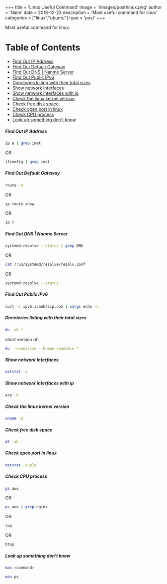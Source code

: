 +++
title = 'Linux Useful Command'
image = '/images/post/linux.png'
author = 'Naim'
date = 2016-12-23
description = 'Most useful command for linux'
categories = ["linux","ubuntu"]
type = 'post'
+++


Most useful command for linux.


Table of Contents
=================

* [Find Out IP Address](#find-out-ip-address)
* [Find Out Default Gateway](#find-out-default-gateway)
* [Find Out DNS | Nanme Server](#find-out-dns--nanme-server)
* [Find Out Public IPv6](#find-out-public-ipv6)
* [Directories listing with their total sizes](#directories-listing-with-their-total-sizes)
* [Show network interfaces](#show-network-interfaces)
* [Show network interfaces with ip](#show-network-interfaces-with-ip)
* [Check the linux kernel version](#check-the-linux-kernel-version)
* [Check free disk space](#check-free-disk-space)
* [Check open port in linux](#check-open-port-in-linux)
* [Check CPU process](#check-cpu-process)
* [Look up something don't know](#look-up-something-dont-know)


##### Find Out IP Address

```bash
ip a | grep inet
```

OR

```bash
ifconfig | grep inet
```



##### Find Out Default Gateway

```bash
route -n
```

OR

```bash
ip route show
```

OR

```bash
ip r
```



##### Find Out DNS | Nanme Server

```bash
systemd-resolve --status | grep DNS
```

OR

```bash
cat /run/systemd/resolve/resolv.conf
```

OR

```bash
systemd-resolve --status
```



##### Find Out Public IPv6

```bash
curl -s ipv6.icanhazip.com | xargs echo -n
```



##### Directories listing with their total sizes

```bash
du -sh *
```

short version of:

```bash
du --summarize --human-readable *
```


##### Show network interfaces

```bash
netstat -i
```


##### Show network interfaces with ip

```bash
arp -n
```


##### Check the linux kernel version

```bash
uname -a
```



##### Check free disk space

```bash
df -ah
```



##### Check open port in linux

```bash
netstat -tupln
```



##### Check CPU process

```bash
ps aux
```

OR

```bash
ps aux | grep nginx
```

OR

```bash
top
```

OR

```bash
htop
```



##### Look up something don't know

```bash
man <command>
```

```bash
man ps
```

